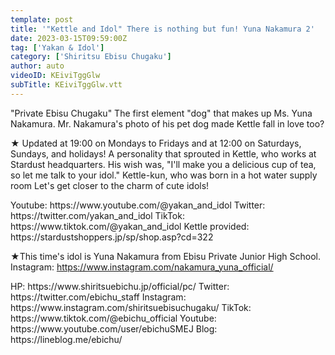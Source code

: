```yaml
---
template: post
title: '"Kettle and Idol" There is nothing but fun! Yuna Nakamura 2'
date: 2023-03-15T09:59:00Z
tag: ['Yakan & Idol']
category: ['Shiritsu Ebisu Chugaku']
author: auto 
videoID: KEiviTggGlw
subTitle: KEiviTggGlw.vtt
---
```

"Private Ebisu Chugaku" The first element "dog" that makes up Ms. Yuna Nakamura.
Mr. Nakamura's photo of his pet dog made Kettle fall in love too?

★ Updated at 19:00 on Mondays to Fridays and at 12:00 on Saturdays, Sundays, and holidays!
A personality that sprouted in Kettle, who works at Stardust headquarters.
His wish was, "I'll make you a delicious cup of tea, so let me talk to your idol."
Kettle-kun, who was born in a hot water supply room
Let's get closer to the charm of cute idols!

<Kettle and Idol>
Youtube: https://www.youtube.com/@yakan_and_idol
Twitter: https://twitter.com/yakan_and_idol
TikTok: https://www.tiktok.com/@yakan_and_idol
Kettle provided: https://stardustshoppers.jp/sp/shop.asp?cd=322

★This time's idol is Yuna Nakamura from Ebisu Private Junior High School.
<Yuna Nakamura>
Instagram: https://www.instagram.com/nakamura_yuna_official/

<Private Ebisu Junior High School>
HP: https://www.shiritsuebichu.jp/official/pc/
Twitter: https://twitter.com/ebichu_staff
Instagram: https://www.instagram.com/shiritsuebisuchugaku/
TikTok: https://www.tiktok.com/@ebichu_official
Youtube: https://www.youtube.com/user/ebichuSMEJ
Blog: https://lineblog.me/ebichu/